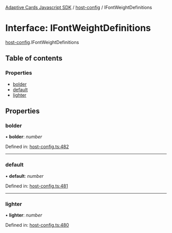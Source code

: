 [Adaptive Cards Javascript SDK](../README.md) / [host-config](../modules/host_config.md) / IFontWeightDefinitions

# Interface: IFontWeightDefinitions

[host-config](../modules/host_config.md).IFontWeightDefinitions

## Table of contents

### Properties

- [bolder](host_config.ifontweightdefinitions.md#bolder)
- [default](host_config.ifontweightdefinitions.md#default)
- [lighter](host_config.ifontweightdefinitions.md#lighter)

## Properties

### bolder

• **bolder**: _number_

Defined in: [host-config.ts:482](https://github.com/microsoft/AdaptiveCards/blob/0938a1f10/source/nodejs/adaptivecards/src/host-config.ts#L482)

---

### default

• **default**: _number_

Defined in: [host-config.ts:481](https://github.com/microsoft/AdaptiveCards/blob/0938a1f10/source/nodejs/adaptivecards/src/host-config.ts#L481)

---

### lighter

• **lighter**: _number_

Defined in: [host-config.ts:480](https://github.com/microsoft/AdaptiveCards/blob/0938a1f10/source/nodejs/adaptivecards/src/host-config.ts#L480)
